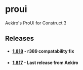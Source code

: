 # proui
 Aekiro's ProUI for Construct 3

 ## Releases
 - #### [1.818](https://github.com/ConstructFund/proui/releases/download/1-818/ProUI_v1.818.zip) - r389 compatability fix
 - #### [1.817](https://github.com/ConstructFund/proui/releases/download/1-817/ProUI_v1.817.zip) - Last release from Aekiro
